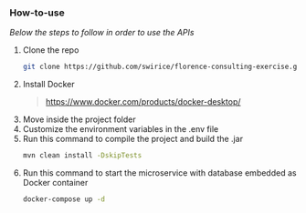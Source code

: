 ### How-to-use

_Below the steps to follow in order to use the APIs_

1. Clone the repo
   ```sh
   git clone https://github.com/swirice/florence-consulting-exercise.git
   ```
2. Install Docker
   > https://www.docker.com/products/docker-desktop/
3. Move inside the project folder
4. Customize the environment variables in the .env file
5. Run this command to compile the project and build the .jar
   ```sh
   mvn clean install -DskipTests
   ```
6. Run this command to start the microservice with database embedded as Docker container
   ```sh
   docker-compose up -d
   ```